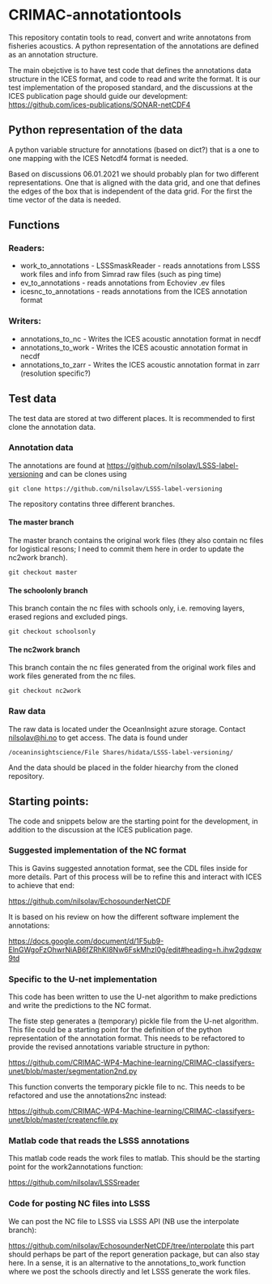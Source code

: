 # CRIMAC-annotationtools
This repository contatin tools to read, convert and write annotatons from fisheries acoustics. A python representation of the annotations are defined as an annotation structure.

The main obejctive is to have test code that defines the annotations data structure in the ICES format, and code to read and write the format. It is our test implementation of the proposed standard, and the discussions at the ICES publication page should guide our development:
https://github.com/ices-publications/SONAR-netCDF4



## Python representation of the data
A python variable structure for annotations (based on dict?) that is a one to one mapping with the ICES Netcdf4 format is needed.

Based on discussions 06.01.2021 we should probably plan for two different representations. One that is aligned with the data grid, and one that defines the edges of the box that is independent of the data grid. For the first the time vector of the data is needed.

## Functions
### Readers:
- work_to_annotations - LSSSmaskReader - reads annotations from LSSS work files and info from Simrad raw files (such as ping time)
- ev_to_annotations - reads annotations from Echoviev .ev files
- icesnc_to_annotations - reads annotations from the ICES annotation format


### Writers:
- annotations_to_nc - Writes the ICES acoustic annotation format in necdf 
- annotations_to_work - Writes the ICES acoustic annotation format in necdf 
- annotations_to_zarr - Writes the ICES acoustic annotation format in zarr (resolution specific?)

## Test data
The test data are stored at two different places. It is recommended to first clone the annotation data.

### Annotation data
The annotations are found at
https://github.com/nilsolav/LSSS-label-versioning
and can be clones using

`git clone https://github.com/nilsolav/LSSS-label-versioning`

The repository contatins three different branches.

#### The master branch
The master branch contains the original work files (they also contain nc files for logistical resons; I need to commit them here in order to update the nc2work branch).

`git checkout master`

#### The schoolonly branch
This branch contain the nc files with schools only, i.e. removing layers, erased regions and excluded pings.

`git checkout schoolsonly`

#### The nc2work branch
This branch contain the nc files generated from the original work files and work files generated from the nc files.

`git checkout nc2work`

### Raw data

The raw data is located under the OceanInsight azure storage. Contact nilsolav@hi.no to get access. The data is found under 

`/oceaninsightscience/File Shares/hidata/LSSS-label-versioning/`

And the data should be placed in the folder hiearchy from the cloned repository.

## Starting points:
The code and snippets below are the starting point for the development, in addition to the discussion at the ICES publication page.

### Suggested implementation of the NC format
This is Gavins suggested annotation format, see the CDL files inside for more details. Part of this process will be to refine this and interact with ICES to achieve that end:

https://github.com/nilsolav/EchosounderNetCDF

It is based on his review on how the different software implement the annotations:

https://docs.google.com/document/d/1F5ub9-ElnGWgoFzOhwrNiAB6fZRhKI8Nw6FskMhzI0g/edit#heading=h.ihw2gdxqw9td


### Specific to the U-net implementation
This code has been written to use the U-net algorithm to make predictions and write the predictions to the NC format.

The fiste step generates a (temporary) pickle file from the U-net algorithm. This file could be a starting point for the definition of the python representation of the annotation format. This needs to be refactored to provide the revised annotations variable structure in python:

https://github.com/CRIMAC-WP4-Machine-learning/CRIMAC-classifyers-unet/blob/master/segmentation2nd.py


This function converts the temporary pickle file to nc. This needs to be refactored and use the annotations2nc instead:

https://github.com/CRIMAC-WP4-Machine-learning/CRIMAC-classifyers-unet/blob/master/createncfile.py

### Matlab code that reads the LSSS annotations
This matlab code reads the work files to matlab. This should be the starting point for the work2annotations function:

https://github.com/nilsolav/LSSSreader


### Code for posting NC files into LSSS
We can post the NC file to LSSS via LSSS API (NB use the interpolate branch):

https://github.com/nilsolav/EchosounderNetCDF/tree/interpolate
this part should perhaps be part of the report generation package, but can also stay here. In a sense, it is an alternative to the annotations_to_work function where we post the schools directly and let LSSS generate the work files.


